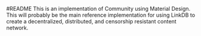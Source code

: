 #README
This is an implementation of Community using Material Design. This will probably be the main reference implementation for using LinkDB to create a decentralized, distributed, and censorship resistant content network.